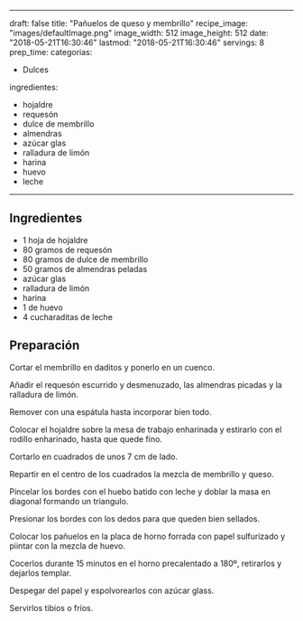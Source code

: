 
---
draft: false
title: "Pañuelos de queso y membrillo"
recipe_image: "images/defaultImage.png"
image_width: 512
image_height: 512
date: "2018-05-21T16:30:46"
lastmod: "2018-05-21T16:30:46"
servings: 8
prep_time: 
categorias:
  - Dulces

ingredientes:
  - hojaldre
  - requesón
  - dulce de membrillo
  - almendras
  - azúcar glas
  - ralladura de limón
  - harina
  - huevo
  - leche
---

## Ingredientes
- 1 hoja de hojaldre
- 80 gramos de requesón
- 80 gramos de dulce de membrillo
- 50 gramos de almendras peladas
- azúcar glas
- ralladura de limón
- harina
- 1  de huevo
- 4 cucharaditas de leche

## Preparación
Cortar el membrillo en daditos y ponerlo en un cuenco.

Añadir el requesón escurrido y desmenuzado, las almendras picadas y la ralladura de limón.

Remover con una espátula hasta incorporar bien todo.

Colocar el hojaldre sobre la mesa de trabajo enharinada y estirarlo con el rodillo enharinado, hasta que quede fino.

Cortarlo en cuadrados de unos 7 cm de lado.

Repartir en el centro de los cuadrados la mezcla de membrillo y queso.

Pincelar los bordes con el huebo batido con leche y doblar la masa en diagonal formando un triangulo.

Presionar los bordes con los dedos para que queden bien sellados.

Colocar los pañuelos en la placa de horno forrada con papel sulfurizado y piintar con la mezcla de huevo.

Cocerlos durante 15 minutos en el horno precalentado a 180º, retirarlos y dejarlos templar.

Despegar del papel y espolvorearlos con azúcar glass.

Servirlos tibios o fríos.


